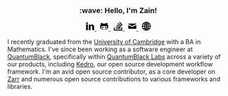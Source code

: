 <h3 align="center">
    :wave: Hello, I'm Zain!
</h3>

<p align="center">
    <a href="https://linkedin.com/zain-patel">
        <img src="icons/linkedin.svg" width=20px height=20px alt="linkedin: zain-patel">
    </a>&nbsp;
    <a href="https://github.com/mzjp2">
        <img src="icons/github.svg" width=20px height=20px alt="github: mzjp2">
    </a>&nbsp;
    <a href="https://stackexchange.com/users/2591836/zain-patel">
        <img src="icons/stackoverflow.svg" width=20px height=20px alt="stackoverflow">
    </a>&nbsp;
    <a href="mailto:zain.patel06@gmail.com">
        <img src="icons/mail.svg" width=20px height=20px alt="email">
    </a>&nbsp;
    <a href="https://zainp.com">
        <img src="icons/web.svg" width=20px height=20px alt="website">
    </a>
</p>

I recently graduated from the [University of Cambridge](https://www.cam.ac.uk) with a BA in Mathematics. I've since been working as a software engineer at [QuantumBlack](https://quantumblack.com), specifically within [QuantumBlack Labs](https://github.com/quantumblacklabs) across a variety of our products, including [Kedro](https://github.com/quantumblacklabs/kedro), our open source development workflow framework. I'm an avid open source contributor, as a core developer on [Zarr](https://github.com/zarr-developers/zarr-python) and numerous open source contributions to various frameworks and libraries.
